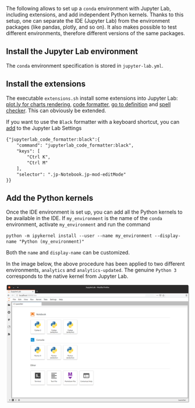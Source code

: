 The following allows to set up a `conda` environment with Jupyter Lab, including extensions, and add independent Python kernels. Thanks to this setup, one can separate the IDE (Jupyter Lab) from the environment packages (like pandas, plotly, and so on). It also makes possible to test different environments, therefore different versions of the same packages.

## Install the Jupyter Lab environment

The `conda` environment specification is stored in `jupyter-lab.yml`.

## Install the extensions

The executable `extensions.sh` install some extensions into Jupyter Lab: [plot.ly for charts rendering](https://plot.ly/python/getting-started/), [code formatter](https://github.com/ryantam626/jupyterlab_code_formatter), [go to definition](https://github.com/krassowski/jupyterlab-go-to-definition) and [spell checker](https://github.com/ijmbarr/jupyterlab_spellchecker). This can obviously be extended.

If you want to use the `Black` formatter with a keyboard shortcut, you can [add](https://github.com/ryantam626/jupyterlab_code_formatter) to the Jupyter Lab Settings
```
{"jupyterlab_code_formatter:black":{
    "command": "jupyterlab_code_formatter:black",
    "keys": [
        "Ctrl K",
        "Ctrl M"
    ],
    "selector": ".jp-Notebook.jp-mod-editMode"
}}
```

## Add the Python kernels

Once the IDE environment is set up, you can add all the Python kernels to be available in the IDE. If `my_environment` is the name of the `conda` environment, activate `my_environment` and run the command
```
python -m ipykernel install --user --name my_environment --display-name "Python (my_environment)"
```
Both the `name` and `display-name` can be customized.

In the image below, the above procedure has been applied to two different environments, `analytics` and `analytics-updated`. The genuine `Python 3` corresponds to the native kernel from Jupyter Lab.

![](./jupyter-lab.png)